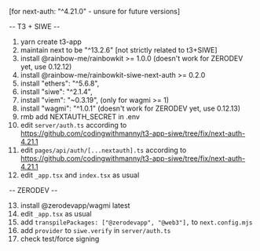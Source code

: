 [for next-auth: "^4.21.0" - unsure for future versions]

-- T3 + SIWE --

1. yarn create t3-app
2. maintain next to be "^13.2.6" [not strictly related to t3+SIWE]
3. install @rainbow-me/rainbowkit >= 1.0.0 (doesn't work for ZERODEV yet, use 0.12.12)
4. install @rainbow-me/rainbowkit-siwe-next-auth >= 0.2.0
5. install "ethers": "^5.6.8",
6. install "siwe": "^2.1.4",
7. install "viem": "~0.3.19", (only for wagmi >= 1)
8. install "wagmi": "^1.0.1" (doesn't work for ZERODEV yet, use 0.12.13)
9. rmb add NEXTAUTH_SECRET in .env
10. edit `server/auth.ts` according to https://github.com/codingwithmanny/t3-app-siwe/tree/fix/next-auth-4.21.1
11. edit `pages/api/auth/[...nextauth].ts` according to https://github.com/codingwithmanny/t3-app-siwe/tree/fix/next-auth-4.21.1
12. edit `_app.tsx` and `index.tsx` as usual

-- ZERODEV --

13. install @zerodevapp/wagmi latest
14. edit `_app.tsx` as usual
15. add `transpilePackages: ["@zerodevapp", "@web3"],` to `next.config.mjs`
16. add `provider` to `siwe.verify` in `server/auth.ts`
17. check test/force signing
